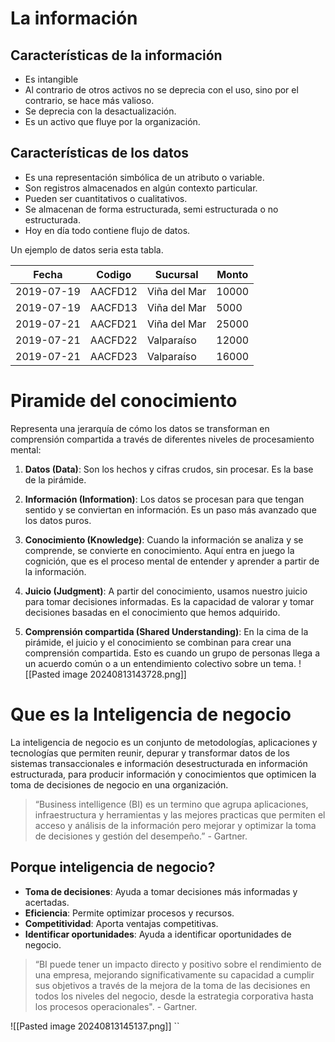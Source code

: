 # La información

## Características de la información
- Es intangible
- Al contrario de otros activos no se deprecia con el uso, sino por el contrario, se hace más valioso.
- Se deprecia con la desactualización.
- Es un activo que fluye por la organización.

## Características de los datos
- Es una representación simbólica de un atributo o variable.
- Son registros almacenados en algún contexto particular.
- Pueden ser cuantitativos o cualitativos. 
- Se almacenan de forma estructurada, semi estructurada o no estructurada.
- Hoy en día todo contiene flujo de datos.

Un ejemplo de datos seria esta tabla.

| Fecha      | Codigo  | Sucursal     | Monto |
| ---------- | ------- | ------------ | ----- |
| 2019-07-19 | AACFD12 | Viña del Mar | 10000 |
| 2019-07-19 | AACFD13 | Viña del Mar | 5000  |
| 2019-07-21 | AACFD21 | Viña del Mar | 25000 |
| 2019-07-21 | AACFD22 | Valparaíso   | 12000 |
| 2019-07-21 | AACFD23 | Valparaíso   | 16000 |

# Piramide del conocimiento

Representa una jerarquía de cómo los datos se transforman en comprensión compartida a través de diferentes niveles de procesamiento mental:

1. **Datos (Data)**: Son los hechos y cifras crudos, sin procesar. Es la base de la pirámide.
    
2. **Información (Information)**: Los datos se procesan para que tengan sentido y se conviertan en información. Es un paso más avanzado que los datos puros.
    
3. **Conocimiento (Knowledge)**: Cuando la información se analiza y se comprende, se convierte en conocimiento. Aquí entra en juego la cognición, que es el proceso mental de entender y aprender a partir de la información.
    
4. **Juicio (Judgment)**: A partir del conocimiento, usamos nuestro juicio para tomar decisiones informadas. Es la capacidad de valorar y tomar decisiones basadas en el conocimiento que hemos adquirido.
    
5. **Comprensión compartida (Shared Understanding)**: En la cima de la pirámide, el juicio y el conocimiento se combinan para crear una comprensión compartida. Esto es cuando un grupo de personas llega a un acuerdo común o a un entendimiento colectivo sobre un tema.
![[Pasted image 20240813143728.png]]

# Que es la Inteligencia de negocio
La inteligencia de negocio es un conjunto de metodologías, aplicaciones y tecnologías que permiten reunir, depurar y transformar datos de los sistemas transaccionales e información desestructurada en información estructurada, para producir información y conocimientos que optimicen la toma de decisiones de negocio en una organización.

> “Business intelligence (BI) es un termino que agrupa aplicaciones, infraestructura y herramientas y las mejores practicas que permiten el acceso y análisis de la información pero mejorar y optimizar la toma de decisiones y gestión del desempeño.” -  Gartner.

## Porque inteligencia de negocio?
- **Toma de decisiones**: Ayuda a tomar decisiones más informadas y acertadas.
- **Eficiencia**: Permite optimizar procesos y recursos.
- **Competitividad**: Aporta ventajas competitivas.
- **Identificar oportunidades**: Ayuda a identificar oportunidades de negocio.

> “BI puede tener un impacto directo y positivo sobre el rendimiento de una empresa, mejorando significativamente su capacidad a cumplir sus objetivos a través de la mejora de la toma de las decisiones en todos los niveles del negocio, desde la estrategia corporativa hasta los procesos operacionales". - Gartner.

![[Pasted image 20240813145137.png]]
``